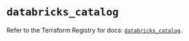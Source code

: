 # `databricks_catalog`

Refer to the Terraform Registry for docs: [`databricks_catalog`](https://registry.terraform.io/providers/databricks/databricks/1.42.0/docs/resources/catalog).

